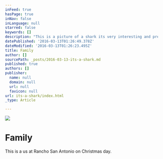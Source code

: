 ```yaml
---
inFeed: true
hasPage: true
inNav: false
inLanguage: null
starred: false
keywords: []
description: "This is a picture of a shark its very interesting and pretty.\_"
datePublished: '2016-03-13T01:26:49.378Z'
dateModified: '2016-03-13T01:26:23.495Z'
title: Family
author: []
sourcePath: _posts/2016-03-13-its-a-shark.md
published: true
authors: []
publisher:
  name: null
  domain: null
  url: null
  favicon: null
url: its-a-shark/index.html
_type: Article

---
```

![](https://the-grid-user-content.s3-us-west-2.amazonaws.com/d196a292-c128-4e53-b85c-b55d06c9b36c.jpg)

# Family

This is a us at Rancho San Antonio on Christmas day.